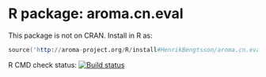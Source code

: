 # R package: aroma.cn.eval

This package is not on CRAN.  Install in R as:

```s
source('http://aroma-project.org/R/install#HenrikBengtsson/aroma.cn.eval')
```

R CMD check status: <a href="https://travis-ci.org/HenrikBengtsson/aroma.cn.eval"><img src="https://travis-ci.org/HenrikBengtsson/aroma.cn.eval.svg?branch=master" alt="Build status"></a>

